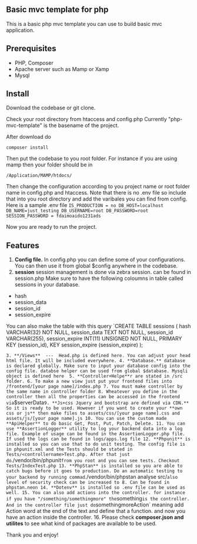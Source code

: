 ## Basic mvc template for php
This is a basic php mvc template you can use to build basic mvc application.

## Prerequisites
- PHP, Composer
- Apache server such as Mamp or Xamp
- Mysql

## Install 
Download the codebase or git clone.

Check your root directory from htaccess and config.php
Currently "php-mvc-template" is the basename of the project. 

After download do

`composer install`

Then put the codebase to you root folder.
For instance if you are using mamp then your folder should be in

`/Application/MAMP/htdocs/`

Then change the configuration according to you project name or root folder name in config.php and htaccess.
Note that there is no .env file so include that into you root directory and add the varibales you can find from config.
Here is a sample .env file
`IS_PRODUCTION = no
DB_HOST=localhost
DB_NAME=just_testing
DB_USERNAME=root
DB_PASSWORD=root
SESSION_PASSWORD = fdaimoaido1231ads`

Now you are ready to run the project. 

## Features
1. **Config file.** In config.php you can define some of your configurations. You can then use it from global $config anywhere in the codebase.
2. **session** session management is done via zebra session. can be found in session.php Make sure to have the following coloumns in table called sessions in your database. 
 - hash
 - session_data
 - session_id
 - session_expire
   
You can also make the table with this query
`CREATE TABLE sessions (
    hash VARCHAR(32) NOT NULL,
    session_data TEXT NOT NULL,
    session_id VARCHAR(255),
    session_expire INT(11) UNSIGNED NOT NULL,
    PRIMARY KEY (session_id),
    KEY session_expire (session_expire)
);

`
3. **/Views**  ---  Head.php is defined here. You can adjust your head html file. It will be included everywhere.
4. **Database.** database is declared globally. Make sure to input your database config into the config file. databse helper can be used from global $database. Mysqli object is defined here 
5. **Controller+Helpe**r are stated in /src folder.
6. To make a new view just put your frontend files into /frontend/[your page name]/index.php
7. You must make controller by the same name in controller folder
8. Wheatever you define in the controller then all the properties can be accessed in the frontend via `$serverData`
9. **Js+css Jquery and bootstrap are defined via CDN.** So it is ready to be used. However if you want to create your **own css or js** then make files to assets/css/[your page name].css and assets/js/[your page name].js
10. You can use the custom made **ApiHelper** to do basic Get, Post, Put, Patch, Delete.
11. You can use **AssertionLogger** utility to log your backend data into a log file. Example of usage can be found in the AssertionLogger.php file. If used the logs can be found in logs/apps.log file
12. **Phpunit** is installed so you can use that to do unit testing. The config file is in phpunit.xml and the Tests should be stated in Tests/<controllername>Test.php. After that just do `./vendor/bin/phpunit` from you root and you can see tests. Checkout Tests/IndexTest.php
13. **PhpStan** is installed so you are able to catch bugs before it goes to production. Do an automatic testing to your backend by running commad `./vendor/bin/phpstan analyse src/` also level of security check can be increased to 8. Can be found in phpstan.neon
14. **Dotenv** is installed so .env file can be used as well.
15. You can also add actions into the controller. for instance if you have "/something/somethingmore" the `something` is the controller. And in the controller file just do `somethingmoreAction` meaning add Action word at the end of the text and define that a function. and now you have an action inside the controller.
16. Please check **composer.json and utilites** to see what kind of packages are available to be used.


Thank you and enjoy!

